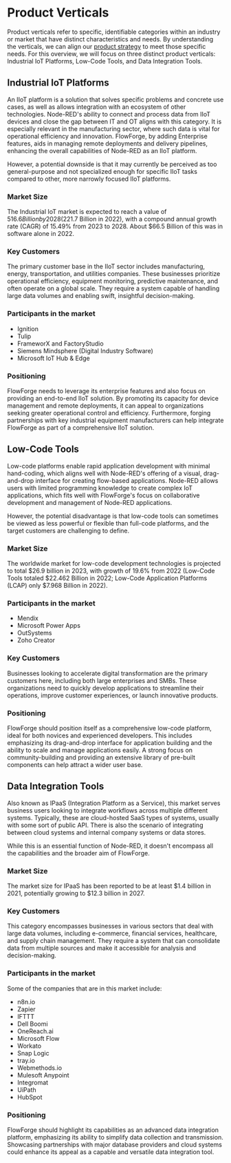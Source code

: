 # Product Verticals

Product verticals refer to specific, identifiable categories within an industry or market that have distinct characteristics and needs. By understanding the verticals, we can align our [product strategy](./strategy.md) to meet those specific needs. For this overview, we will focus on three distinct product verticals: Industrial IoT Platforms, Low-Code Tools, and Data Integration Tools.

## Industrial IoT Platforms

An IIoT platform is a solution that solves specific problems and concrete use cases, as well as allows integration with an ecosystem of other technologies. Node-RED's ability to connect and process data from IIoT devices and close the gap between IT and OT aligns with this category. It is especially relevant in the manufacturing sector, where such data is vital for operational efficiency and innovation. FlowForge, by adding Enterprise features, aids in managing remote deployments and delivery pipelines, enhancing the overall capabilities of Node-RED as an IIoT platform.

However, a potential downside is that it may currently be perceived as too general-purpose and not specialized enough for specific IIoT tasks compared to other, more narrowly focused IIoT platforms.

### Market Size

The Industrial IoT market is expected to reach a value of $516.6 Billion by 2028 ($221.7 Billion in 2022), with a compound annual growth rate (CAGR) of 15.49% from 2023 to 2028. About $66.5 Billion of this was in software alone in 2022.

### Key Customers

The primary customer base in the IIoT sector includes manufacturing, energy, transportation, and utilities companies. These businesses prioritize operational efficiency, equipment monitoring, predictive maintenance, and often operate on a global scale. They require a system capable of handling large data volumes and enabling swift, insightful decision-making.

### Participants in the market

- Ignition
- Tulip
- FrameworX and FactoryStudio
- Siemens Mindsphere (Digital Industry Software)
- Microsoft IoT Hub & Edge

### Positioning

FlowForge needs to leverage its enterprise features and also focus on providing an end-to-end IIoT solution. By promoting its capacity for device management and remote deployments, it can appeal to organizations seeking greater operational control and efficiency. Furthermore, forging partnerships with key industrial equipment manufacturers can help integrate FlowForge as part of a comprehensive IIoT solution.

## Low-Code Tools

Low-code platforms enable rapid application development with minimal hand-coding, which aligns well with Node-RED's offering of a visual, drag-and-drop interface for creating flow-based applications. Node-RED allows users with limited programming knowledge to create complex IoT applications, which fits well with FlowForge's focus on collaborative development and management of Node-RED applications.

However, the potential disadvantage is that low-code tools can sometimes be viewed as less powerful or flexible than full-code platforms, and the target customers are challenging to define.

### Market Size

The worldwide market for low-code development technologies is projected to total $26.9 billion in 2023, with growth of 19.6% from 2022 (Low-Code Tools totaled $22.462 Billion in 2022; Low-Code Application Platforms (LCAP) only $7.968 Billion in 2022).

### Participants in the market

- Mendix
- Microsoft Power Apps
- OutSystems
- Zoho Creator

### Key Customers

Businesses looking to accelerate digital transformation are the primary customers here, including both large enterprises and SMBs. These organizations need to quickly develop applications to streamline their operations, improve customer experiences, or launch innovative products.

### Positioning

FlowForge should position itself as a comprehensive low-code platform, ideal for both novices and experienced developers. This includes emphasizing its drag-and-drop interface for application building and the ability to scale and manage applications easily. A strong focus on community-building and providing an extensive library of pre-built components can help attract a wider user base.

## Data Integration Tools

Also known as IPaaS (Integration Platform as a Service), this market serves business users looking to integrate workflows across multiple different systems. Typically, these are cloud-hosted SaaS types of systems, usually with some sort of public API. There is also the scenario of integrating between cloud systems and internal company systems or data stores.

While this is an essential function of Node-RED, it doesn't encompass all the capabilities and the broader aim of FlowForge.

### Market Size

The market size for IPaaS has been reported to be at least $1.4 billion in 2021, potentially growing to $12.3 billion in 2027.

### Key Customers

This category encompasses businesses in various sectors that deal with large data volumes, including e-commerce, financial services, healthcare, and supply chain management. They require a system that can consolidate data from multiple sources and make it accessible for analysis and decision-making.

### Participants in the market

Some of the companies that are in this market include:
- n8n.io
- Zapier
- IFTTT
- Dell Boomi
- OneReach.ai
- Microsoft Flow
- Workato
- Snap Logic
- tray.io
- Webmethods.io
- Mulesoft Anypoint
- Integromat
- UiPath
- HubSpot

### Positioning

FlowForge should highlight its capabilities as an advanced data integration platform, emphasizing its ability to simplify data collection and transmission. Showcasing partnerships with major database providers and cloud systems could enhance its appeal as a capable and versatile data integration tool.